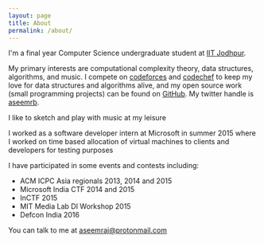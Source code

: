 ```yaml
---
layout: page
title: About
permalink: /about/
---
```


I'm a final year Computer Science undergraduate student at [IIT Jodhpur](http://iitj.ac.in).

My primary interests are computational complexity theory, data structures, algorithms, and music. I compete on [codeforces](http://codeforces.com/profile/scion) and [codechef](http://www.codechef.com/users/aseemraj) to keep my love for data structures and algorithms alive, and my open source work (small programming projects) can be found on [GitHub](http://github.com/aseemraj). My twitter handle is [aseemrb](http://twitter.com/aseemrb).

I like to sketch and play with music at my leisure

I worked as a software developer intern at Microsoft in summer 2015 where I worked on time based allocation of virtual machines to clients and developers for testing purposes

I have participated in some events and contests including:

- ACM ICPC Asia regionals 2013, 2014 and 2015
- Microsoft India CTF 2014 and 2015
- InCTF 2015
- MIT Media Lab DI Workshop 2015
- Defcon India 2016

You can talk to me at [aseemraj@protonmail.com](mailto:aseemraj@protonmail.com)